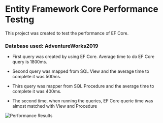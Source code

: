 # Entity Framework Core Performance Testng

This project was created to test the performance of EF Core.
### Database used: AdventureWorks2019

- First query was created by using EF Core. Average time to do EF Core query is 1800ms.
- Second query was mapped from SQL View and the average time to complete it was 500ms.
- Thirs query was mapper from SQL Procedure and the average time to complete it was 400ms.

- The second time, when running the queries, EF Core querie time was almost matched with View and Procedure

![Performance Results](https://i.ibb.co/ctLGxCT/232687282-840678979904780-5977563033922820592-n.png)
